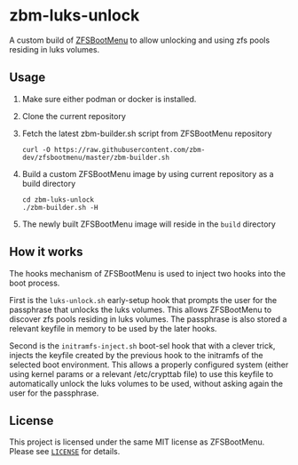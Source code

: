 # zbm-luks-unlock

A custom build of [ZFSBootMenu](https://zfsbootmenu.org) to allow unlocking and using zfs pools residing in luks volumes.

## Usage

1. Make sure either podman or docker is installed.

2. Clone the current repository

3. Fetch the latest zbm-builder.sh script from ZFSBootMenu repository

    ```
    curl -O https://raw.githubusercontent.com/zbm-dev/zfsbootmenu/master/zbm-builder.sh
    ```

4. Build a custom ZFSBootMenu image by using current repository as a build directory

    ```
    cd zbm-luks-unlock
    ./zbm-builder.sh -H
    ```

5. The newly built ZFSBootMenu image will reside in the `build` directory

## How it works

The hooks mechanism of ZFSBootMenu is used to inject two hooks into the boot process.

First is the `luks-unlock.sh` early-setup hook that prompts the user for the passphrase that unlocks the luks volumes.
This allows ZFSBootMenu to discover zfs pools residing in luks volumes. The passphrase is also stored a relevant keyfile
in memory to be used by the later hooks.

Second is the `initramfs-inject.sh` boot-sel hook that with a clever trick, injects the keyfile created by the previous hook
to the initramfs of the selected boot environment. This allows a properly configured system (either using kernel params or
a relevant /etc/crypttab file) to use this keyfile to automatically unlock the luks volumes to be used, without asking
again the user for the passphrase.

## License

This project is licensed under the same MIT license as ZFSBootMenu. Please see [`LICENSE`](./LICENSE) for details.
